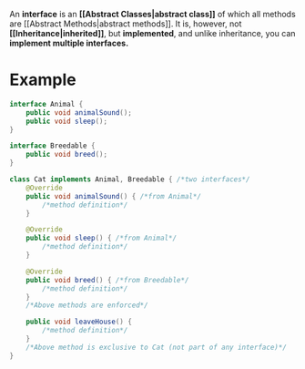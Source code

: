 An **interface** is an **[[Abstract Classes|abstract class]]** of which all methods are [[Abstract Methods|abstract methods]]. It is, however, not **[[Inheritance|inherited]]**, but **implemented**, and unlike inheritance, you can **implement multiple interfaces.**

# Example

```java
interface Animal {
	public void animalSound();
	public void sleep();
}

interface Breedable {
	public void breed();
}

class Cat implements Animal, Breedable { /*two interfaces*/
	@Override
	public void animalSound() { /*from Animal*/
		/*method definition*/
	}

	@Override
	public void sleep() { /*from Animal*/
		/*method definition*/
	}

	@Override
	public void breed() { /*from Breedable*/
		/*method definition*/
	}
	/*Above methods are enforced*/

	public void leaveHouse() {
		/*method definition*/
	}
	/*Above method is exclusive to Cat (not part of any interface)*/
}
```